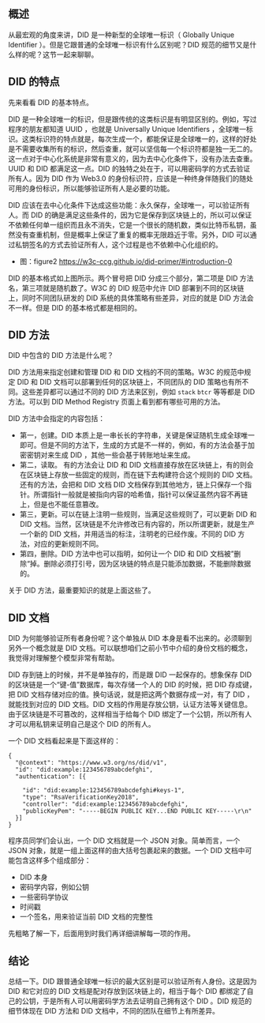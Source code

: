 ## 概述

从最宏观的角度来讲，DID 是一种新型的全球唯一标识（ Globally Unique Identifier ）。但是它跟普通的全球唯一标识有什么区别呢？DID 规范的细节又是什么样的呢？这节一起来聊聊。

## DID 的特点

先来看看 DID 的基本特点。

DID 是一种全球唯一的标识，但是跟传统的这类标识是有明显区别的。例如，写过程序的朋友都知道 UUID ，也就是 Universally Unique Identifiers ，全球唯一标识。这类标识符的特点就是，每次生成一个，都能保证是全球唯一的，这样的好处是不需要收集所有的标识，然后查重，就可以坚信每一个标识符都是独一无二的。这一点对于中心化系统是非常有意义的，因为去中心化条件下，没有办法去查重。UUID 和 DID 都满足这一点。DID 的独特之处在于，可以用密码学的方式去验证所有人。因为 DID 作为 Web3.0 的身份标识符，应该是一种终身伴随我们的随处可用的身份标识，所以能够验证所有人是必要的功能。

DID 应该在去中心化条件下达成这些功能：永久保存，全球唯一，可以验证所有人。而 DID 的确是满足这些条件的，因为它是保存到区块链上的，所以可以保证不依赖任何单一组织而且永不消失，它是一个很长的随机数，类似比特币私钥，虽然没有查重机制，但是概率上保证了重复的概率无限趋近于零。另外，DID 可以通过私钥签名的方式去验证所有人，这个过程是也不依赖中心化组织的。

  - 图：figure2 https://w3c-ccg.github.io/did-primer/#introduction-0

DID 的基本格式如上图所示。两个冒号把 DID 分成三个部分，第二项是 DID 方法名，第三项就是随机数了。W3C 的 DID 规范中允许 DID 部署到不同的区块链上，同时不同团队研发的 DID 系统的具体策略有些差异，对应的就是 DID 方法会不一样。但是 DID 的基本格式都是相同的。

## DID 方法

DID 中包含的 DID 方法是什么呢？

DID 方法用来指定创建和管理 DID 和 DID 文档的不同的策略。W3C 的规范中规定 DID 和 DID 文档可以部署到任何的区块链上，不同团队的 DID 策略也有所不同。这些差异都可以通过不同的 DID 方法来区别，例如 `stack` `btcr` 等等都是 DID 方法。可以到 DID Method Registry 页面上看到都有哪些可用的方法。

DID 方法中会指定的内容包括：

- 第一，创建。DID 本质上是一串长长的字符串，关键是保证随机生成全球唯一即可。但是不同的方法下，生成的方式是不一样的，例如，有的方法会基于加密密钥对来生成 DID ，其他一些会基于转账地址来生成。
- 第二，读取。 有的方法会让 DID 和 DID 文档直接存放在区块链上，有的则会在区块链上存放一些固定的规则，而在链下去构建符合这个规则的 DID 文档。还有的方法，会把和 DID 文档 DID 文档保存到其他地方，链上只保存一个指针。所谓指针一般就是被指向内容的哈希值，指针可以保证虽然内容不再链上，但是也不能任意篡改。
- 第三，更新。可以在链上注明一些规则，当满足这些规则了，可以更新 DID 和 DID 文档。当然，区块链是不允许修改已有内容的，所以所谓更新，就是生产一个新的 DID 文档，并用适当的标注，注明老的已经作废。不同的 DID 方法，对应的更新规则不同。
- 第四，删除。DID 方法中也可以指明，如何让一个 DID 和 DID 文档被”删除“掉。删除必须打引号，因为区块链的特点是只能添加数据，不能删除数据的。

关于 DID 方法，最重要知识的就是上面这些了。

## DID 文档

DID 为何能够验证所有者身份呢？这个单独从 DID 本身是看不出来的。必须聊到另外一个概念就是 DID 文档。可以联想咱们之前小节中介绍的身份文档的概念，我觉得对理解整个模型非常有帮助。

DID 存到链上的时候，并不是单独存的，而是跟 DID 一起保存的。想象保存 DID 的区块链是一个“键-值”数据库，每次存储一个人的 DID 的时候，把 DID 存成键，把 DID 文档存储对应的值。换句话说，就是把这两个数据存成一对，有了 DID ，就能找到对应的 DID 文档。DID 文档的作用是存放公钥，认证方法等关键信息。由于区块链是不可篡改的，这样相当于给每个 DID 绑定了一个公钥，所以所有人才可以用私钥来证明自己是这个 DID 的所有人。

一个 DID 文档看起来是下面这样的：

```
{
  "@context": "https://www.w3.org/ns/did/v1",
  "id": "did:example:123456789abcdefghi",
  "authentication": [{
    
    "id": "did:example:123456789abcdefghi#keys-1",
    "type": "RsaVerificationKey2018",
    "controller": "did:example:123456789abcdefghi",
    "publicKeyPem": "-----BEGIN PUBLIC KEY...END PUBLIC KEY-----\r\n"
  }]
}
```

程序员同学们会认出，一个 DID 文档就是一个 JSON 对象。简单而言，一个 JSON 对象，就是一组上面这样的由大括号包裹起来的数据。一个 DID 文档中可能包含这样多个组成部分：

  - DID 本身
  - 密码学内容，例如公钥
  - 一些密码学协议
  - 时间戳
  - 一个签名，用来验证当前 DID 文档的完整性

先粗略了解一下，后面用到时我们再详细讲解每一项的作用。

## 结论

总结一下。DID 跟普通全球唯一标识的最大区别是可以验证所有人身份。这是因为 DID 和它对应的 DID 文档是配对存放到区块链上的，相当于每个 DID 都绑定了自己的公钥，于是所有人可以用密码学方法去证明自己拥有这个 DID 。DID 规范的细节体现在 DID 方法和 DID 文档中，不同的团队在细节上有所差异。
